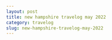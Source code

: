 ```yaml
---
layout: post
title: new hampshire travelog may 2022
category: travelog
slug: new-hampshire-travelog-may-2022
---
```


